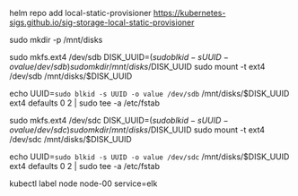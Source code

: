 helm repo add local-static-provisioner https://kubernetes-sigs.github.io/sig-storage-local-static-provisioner







sudo mkdir -p /mnt/disks

sudo mkfs.ext4 /dev/sdb
DISK_UUID=$(sudo blkid -s UUID -o value /dev/sdb) 
sudo mkdir /mnt/disks/$DISK_UUID
sudo mount -t ext4 /dev/sdb /mnt/disks/$DISK_UUID

echo UUID=`sudo blkid -s UUID -o value /dev/sdb` /mnt/disks/$DISK_UUID ext4 defaults 0 2 | sudo tee -a /etc/fstab




sudo mkfs.ext4 /dev/sdc
DISK_UUID=$(sudo blkid -s UUID -o value /dev/sdc) 
sudo mkdir /mnt/disks/$DISK_UUID
sudo mount -t ext4 /dev/sdc /mnt/disks/$DISK_UUID

echo UUID=`sudo blkid -s UUID -o value /dev/sdc` /mnt/disks/$DISK_UUID ext4 defaults 0 2 | sudo tee -a /etc/fstab


kubectl label node node-00 service=elk